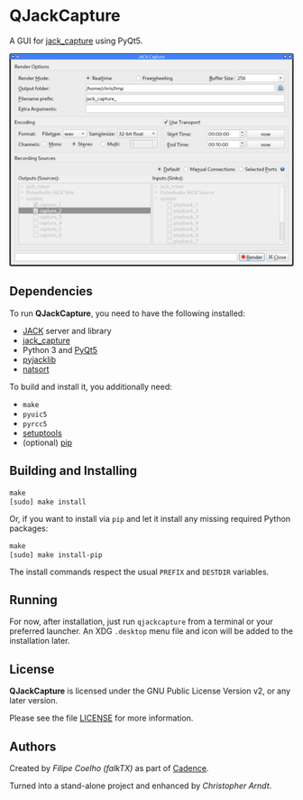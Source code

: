 # QJackCapture

A GUI for [jack_capture] using PyQt5.

![QJackCapture screenshot](resources/screenshots/qjackcapture.png)


## Dependencies

To run **QJackCapture**, you need to have the following installed:

* [JACK] server and library
* [jack_capture]
* Python 3 and [PyQt5]
* [pyjacklib]
* [natsort]

To build and install it, you additionally need:

* `make`
* `pyuic5`
* `pyrcc5`
* [setuptools]
* (optional) [pip]


## Building and Installing

```con
make
[sudo] make install
```

Or, if you want to install via `pip` and let it install any missing required
Python packages:

```con
make
[sudo] make install-pip
```

The install commands respect the usual `PREFIX` and `DESTDIR` variables.


## Running

For now, after installation, just run `qjackcapture` from a terminal or your
preferred launcher. An XDG `.desktop` menu file and icon will be added to the
installation later.


## License

**QJackCapture** is licensed under the GNU Public License Version v2, or
any later version.

Please see the file [LICENSE](./LICENSE) for more information.


## Authors

Created by *Filipe Coelho (falkTX)* as part of [Cadence].

Turned into a stand-alone project and enhanced by *Christopher Arndt*.


[Cadence]: https://github.com/falkTX/Cadence.git
[jack_capture]: https://github.com/kmatheussen/jack_capture
[JACK]: https://jackaudio.org/
[natsort]: https://github.com/SethMMorton/natsort
[pip]: https://pypi.org/project/pip/
[pyjacklib]: https://github.com/jackaudio/pyjacklib
[PyQt5]: https://www.riverbankcomputing.com/software/pyqt/
[setuptools]: https://pypi.org/project/setuptools/
